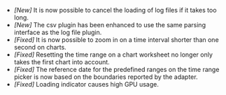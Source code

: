 * _[New]_ It is now possible to cancel the loading of log files if it takes too long.
* _[New]_ The csv plugin has been enhanced to use the same parsing interface as the log file plugin.
* _[Fixed]_ It is now possible to zoom in on a time interval shorter than one second on charts.
* _[Fixed]_ Resetting the time range on a chart worksheet no longer only takes the first chart into account.
* _[Fixed]_ The reference date for the predefined ranges on the time range picker is now based on the boundaries reported by the adapter.
* _[Fixed]_ Loading indicator causes high GPU usage.